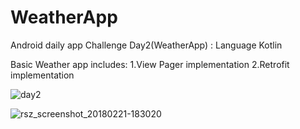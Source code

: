 # WeatherApp
Android daily app Challenge Day2(WeatherApp) : Language Kotlin

 Basic Weather app includes:
 1.View Pager implementation
 2.Retrofit implementation

![day2](https://user-images.githubusercontent.com/21023833/36478812-44a6ccf2-172c-11e8-8709-e640f903d742.gif)


![rsz_screenshot_20180221-183020](https://user-images.githubusercontent.com/21023833/36481589-4bc3127a-1736-11e8-8ae4-7d2f63e80f54.jpg)


